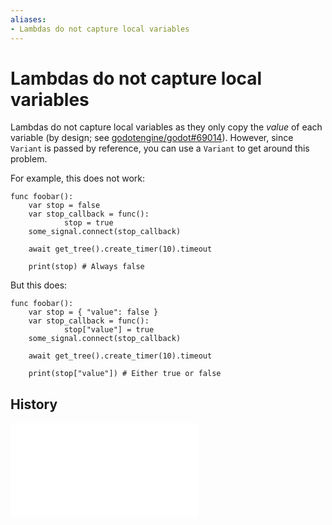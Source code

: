 ```yaml
---
aliases:
- Lambdas do not capture local variables
---
```


# Lambdas do not capture local variables

Lambdas do not capture local variables as they only copy the _value_ of each variable (by design; see [godotengine/godot#69014](https://github.com/godotengine/godot/issues/69014#issuecomment-1324017859)). However, since `Variant` is passed by reference, you can use a `Variant` to get around this problem.

For example, this does not work:

```gdscript
func foobar():
	var stop = false
	var stop_callback = func():
			stop = true
	some_signal.connect(stop_callback)

	await get_tree().create_timer(10).timeout

	print(stop) # Always false
```

But this does:

```gdscript
func foobar():
	var stop = { "value": false }
	var stop_callback = func():
			stop["value"] = true
	some_signal.connect(stop_callback)

	await get_tree().create_timer(10).timeout

	print(stop["value"]) # Either true or false
```

## History

![20231003_0153](../entries/20231003_0153.md)
